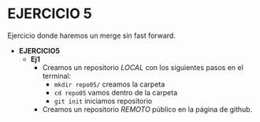 # EJERCICIO 5
Ejercicio donde haremos un merge sin fast forward.
* __EJERCICIO5__
    * __Ej1__
      * Creamos un repositorio *LOCAL* con los siguientes pasos en el terminal:
        * `mkdir repo05/` creamos la carpeta 
        * `cd repo05` vamos dentro de la carpeta
        * `git init` iniciamos repositorio
      * Creamos un repositorio *REMOTO* público en la página de github.